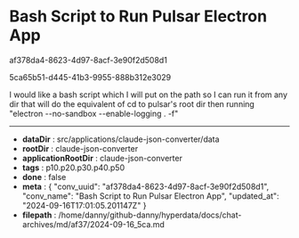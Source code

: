 # Bash Script to Run Pulsar Electron App

af378da4-8623-4d97-8acf-3e90f2d508d1

5ca65b51-d445-41b3-9955-888b312e3029

I would like a bash script which I will put on the path so I can run it from any dir that will do the equivalent of cd to pulsar's root dir then running 
"electron --no-sandbox --enable-logging . -f"

---

* **dataDir** : src/applications/claude-json-converter/data
* **rootDir** : claude-json-converter
* **applicationRootDir** : claude-json-converter
* **tags** : p10.p20.p30.p40.p50
* **done** : false
* **meta** : {
  "conv_uuid": "af378da4-8623-4d97-8acf-3e90f2d508d1",
  "conv_name": "Bash Script to Run Pulsar Electron App",
  "updated_at": "2024-09-16T17:01:05.201147Z"
}
* **filepath** : /home/danny/github-danny/hyperdata/docs/chat-archives/md/af37/2024-09-16_5ca.md